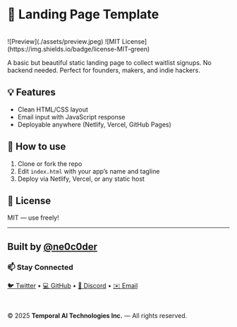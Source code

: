 # 🛫 Landing Page Template
<br/>
![Preview](./assets/preview.jpeg)
![MIT License](https://img.shields.io/badge/license-MIT-green)

A basic but beautiful static landing page to collect waitlist signups. No backend needed. Perfect for founders, makers, and indie hackers.

## 💡 Features
- Clean HTML/CSS layout
- Email input with JavaScript response
- Deployable anywhere (Netlify, Vercel, GitHub Pages)

## 🚀 How to use
1. Clone or fork the repo
2. Edit `index.html` with your app’s name and tagline
3. Deploy via Netlify, Vercel, or any static host

## 📝 License
MIT — use freely!

---
Built  by [@ne0c0der](https://github.com/ne0c0der)
---

### 📫 Stay Connected

[🐦 Twitter](https://twitter.com/ne0c0der) • [💻 GitHub](https://github.com/ne0c0der) • [💬 Discord](https://discord.gg/MU82kkA7) • [✉️ Email](mailto:support@temporalaitechnologies.com)

<br/>

© 2025 **Temporal AI Technologies Inc.** — All rights reserved.
